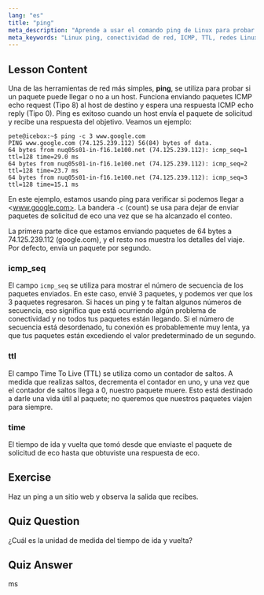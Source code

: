 ```yaml
---
lang: "es"
title: "ping"
meta_description: "Aprende a usar el comando ping de Linux para probar la conectividad de red y solucionar problemas. Comprende ICMP, TTL y el tiempo de ida y vuelta para un diagnóstico de red efectivo."
meta_keywords: "Linux ping, conectividad de red, ICMP, TTL, redes Linux, Linux para principiantes, tutorial de Linux, comando ping"
---
```


## Lesson Content

Una de las herramientas de red más simples, **ping**, se utiliza para probar si un paquete puede llegar o no a un host. Funciona enviando paquetes ICMP echo request (Tipo 8) al host de destino y espera una respuesta ICMP echo reply (Tipo 0). Ping es exitoso cuando un host envía el paquete de solicitud y recibe una respuesta del objetivo. Veamos un ejemplo:

```plaintext
pete@icebox:~$ ping -c 3 www.google.com
PING www.google.com (74.125.239.112) 56(84) bytes of data.
64 bytes from nuq05s01-in-f16.1e100.net (74.125.239.112): icmp_seq=1 ttl=128 time=29.0 ms
64 bytes from nuq05s01-in-f16.1e100.net (74.125.239.112): icmp_seq=2 ttl=128 time=23.7 ms
64 bytes from nuq05s01-in-f16.1e100.net (74.125.239.112): icmp_seq=3 ttl=128 time=15.1 ms
```

En este ejemplo, estamos usando ping para verificar si podemos llegar a <www.google.com>. La bandera `-c` (count) se usa para dejar de enviar paquetes de solicitud de eco una vez que se ha alcanzado el conteo.

La primera parte dice que estamos enviando paquetes de 64 bytes a 74.125.239.112 (google.com), y el resto nos muestra los detalles del viaje. Por defecto, envía un paquete por segundo.

### icmp_seq

El campo `icmp_seq` se utiliza para mostrar el número de secuencia de los paquetes enviados. En este caso, envié 3 paquetes, y podemos ver que los 3 paquetes regresaron. Si haces un ping y te faltan algunos números de secuencia, eso significa que está ocurriendo algún problema de conectividad y no todos tus paquetes están llegando. Si el número de secuencia está desordenado, tu conexión es probablemente muy lenta, ya que tus paquetes están excediendo el valor predeterminado de un segundo.

### ttl

El campo Time To Live (TTL) se utiliza como un contador de saltos. A medida que realizas saltos, decrementa el contador en uno, y una vez que el contador de saltos llega a 0, nuestro paquete muere. Esto está destinado a darle una vida útil al paquete; no queremos que nuestros paquetes viajen para siempre.

### time

El tiempo de ida y vuelta que tomó desde que enviaste el paquete de solicitud de eco hasta que obtuviste una respuesta de eco.

## Exercise

Haz un ping a un sitio web y observa la salida que recibes.

## Quiz Question

¿Cuál es la unidad de medida del tiempo de ida y vuelta?

## Quiz Answer

ms
